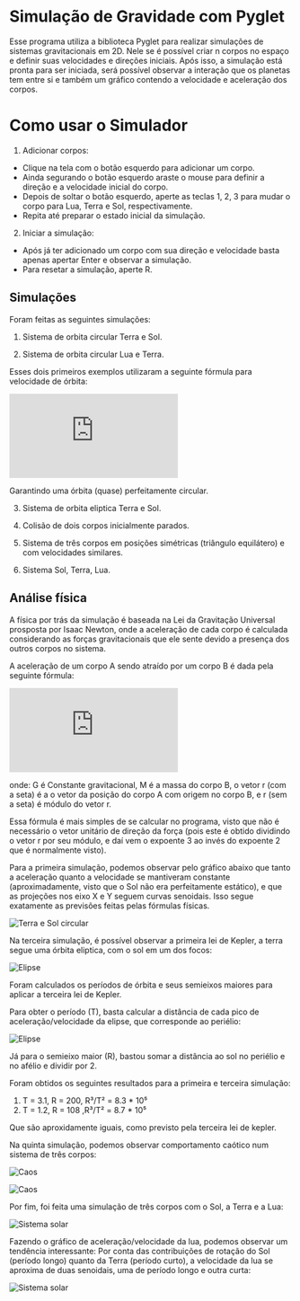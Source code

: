 # Simulação de Gravidade com Pyglet
 Esse programa utiliza a biblioteca Pyglet para realizar simulações de sistemas gravitacionais em 2D. Nele se é possível criar n corpos no espaço e definir suas velocidades e direções iniciais. Após isso, a simulação está pronta para ser iniciada, será possível observar a interação que os planetas tem entre si e também um gráfico contendo a velocidade e aceleração dos corpos.

 # Como usar o Simulador
 1. Adicionar corpos:
   - Clique na tela com o botão esquerdo para adicionar um corpo.
   - Ainda segurando o botão esquerdo araste o mouse para definir a direção e a velocidade inicial do corpo.
   - Depois de soltar o botão esquerdo, aperte as teclas 1, 2, 3 para mudar o corpo para Lua, Terra e Sol, respectivamente.
   - Repita até preparar o estado inicial da simulação.
2. Iniciar a simulação:
  - Após já ter adicionado um corpo com sua direção e velocidade basta apenas apertar Enter e observar a simulação.
  - Para resetar a simulação, aperte R.
  
## Simulações

Foram feitas as seguintes simulações:

1. Sistema de orbita circular Terra e Sol.

2. Sistema de orbita circular Lua e Terra.

Esses dois primeiros exemplos utilizaram a seguinte fórmula para velocidade de órbita:

![Velocidade de órbita](https://latex.codecogs.com/png.latex?v_%7Borb%7D%20%3D%20%5Csqrt%7B%5Cfrac%7BGM%7D%7Br%7D%7D)

Garantindo uma órbita (quase) perfeitamente circular.

3. Sistema de orbita eliptica Terra e Sol.

4. Colisão de dois corpos inicialmente parados.

5. Sistema de três corpos em posições simétricas (triângulo equilátero) e com velocidades similares.

6. Sistema Sol, Terra, Lua.

## Análise física

A física por trás da simulação é baseada na Lei da Gravitação Universal prosposta por Isaac Newton, onde a aceleração de cada corpo é calculada considerando as forças gravitacionais que ele sente devido a presença dos outros corpos no sistema.

A aceleração de um corpo A sendo atraído por um corpo B é dada pela seguinte fórmula:

![Equação da Gravidade](https://latex.codecogs.com/png.latex?%5Cvec%7Ba%7D%20%3D%20%5Cfrac%7BGM%5Cvec%7Br%7D%7D%7Br%5E3%7D)

onde: G é Constante gravitacional, M é a massa do corpo B, o vetor r (com a seta) é a o vetor da posição do corpo A com origem no corpo B, e r (sem a seta) é módulo do vetor r.

Essa fórmula é mais simples de se calcular no programa, visto que não é necessário o vetor unitário de direção da força (pois este é obtido dividindo o vetor r por seu módulo, e daí vem o expoente 3 ao invés do expoente 2 que é normalmente visto).

Para a primeira simulação, podemos observar pelo gráfico abaixo que tanto a aceleração quanto a velocidade se mantiveram constante (aproximadamente, visto que o Sol não era perfeitamente estático), e que as projeções nos eixo X e Y seguem curvas senoidais. Isso segue exatamente as previsões feitas pelas fórmulas físicas.

![Terra e Sol circular](midia/sol%20terra.png)

Na terceira simulação, é possível observar a primeira lei de Kepler, a terra segue uma órbita eliptica, com o sol em um dos focos:

![Elipse](midia/elipse.gif)

Foram calculados os períodos de órbita e seus semieixos maiores para aplicar a terceira lei de Kepler.

Para obter o período (T), basta calcular a distância de cada pico de aceleração/velocidade da elipse, que corresponde ao periélio:

![Elipse](midia/elipse.png)

Já para o semieixo maior (R), bastou somar a distância ao sol no periélio e no afélio e dividir por 2.

Foram obtidos os seguintes resultados para a primeira e terceira simulação:

1. T = 3.1, R = 200, R³/T² = 8.3 * 10⁵
2. T = 1.2, R = 108 ,R³/T² = 8.7 * 10⁵

Que são aproxidamente iguais, como previsto pela terceira lei de kepler.

Na quinta simulação, podemos observar comportamento caótico num sistema de três corpos:

![Caos](midia/caos.gif)

![Caos](midia/caos.png)

Por fim, foi feita uma simulação de três corpos com o Sol, a Terra e a Lua:

![Sistema solar](midia/solterralua.gif)

Fazendo o gráfico de aceleração/velocidade da lua, podemos observar um tendência interessante: Por conta das contribuições de rotação do Sol (período longo) quanto da Terra (período curto), a velocidade da lua se aproxima de duas senoidais, uma de período longo e outra curta:

![Sistema solar](midia/solterralua.png)